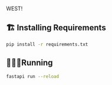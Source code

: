 WEST!

## 🏗️ Installing Requirements

```bash
pip install -r requirements.txt
```

## 🏃🏾‍♂️Running

```bash
fastapi run --reload
```